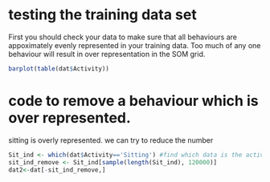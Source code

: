 
# testing the training data set

First you should check your data to make sure that all behaviours are appoximately evenly represented in your training data. Too much of any one behaviour will result in over representation in the SOM grid. 

```R
barplot(table(dat$Activity))
```

# code to remove a behaviour which is over represented. 

sitting is overly represented. 
we can try to reduce the number 

```R
Sit_ind <- which(dat$Activity=='Sitting') #find which data is the activity
sit_ind_remove <- Sit_ind[sample(length(Sit_ind), 120000)]
dat2<-dat[-sit_ind_remove,]
```
